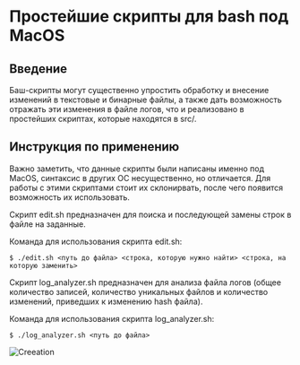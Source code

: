 # Простейшие скрипты для bash под MacOS 

## Введение

Баш-скрипты могут существенно упростить обработку и внесение изменений в текстовые и бинарные файлы, а также дать возможность отражать эти изменения в файле логов, что и реализовано в простейших скриптах, которые находятся в src/.

## Инструкция по применению

Важно заметить, что данные скрипты были написаны именно под MacOS, синтаксис в других ОС несущественно, но отличается.
Для работы с этими скриптами стоит их склонирвать, после чего появится возможность их 
использовать. 

Скрипт edit.sh предназначен для поиска и последующей замены строк в файле на заданные.

Команда для использования скрипта edit.sh:

```
$ ./edit.sh <путь до файла> <строка, которую нужно найти> <строка, на которую заменить>
```

Скрипт log_analyzer.sh предназначен для анализа файла логов (общее количество записей, количество уникальных файлов и количество изменений, приведших к изменению hash файла).

Команда для использования скрипта log_analyzer.sh:

```
$ ./log_analyzer.sh <путь до файла>
```

![Creeation](https://github.com/GorokhovSemyon/Simple_bash_scripst-MacOS-/materials/bin-bash.jpg)

